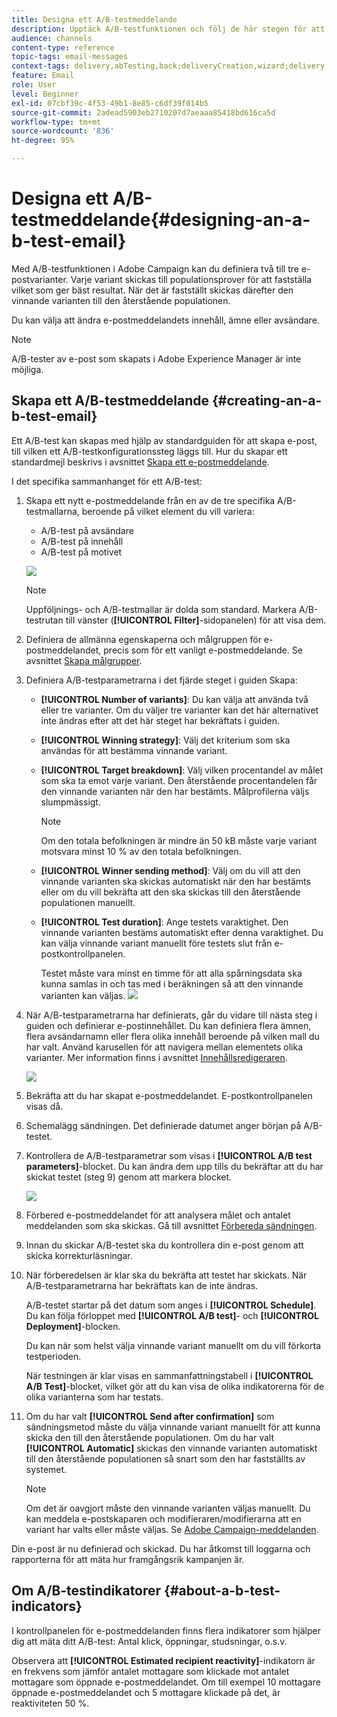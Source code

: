 ```yaml
---
title: Designa ett A/B-testmeddelande
description: Upptäck A/B-testfunktionen och följ de här stegen för att skapa ett e-postmeddelande från en A/B-testmall i Adobe Campaign.
audience: channels
content-type: reference
topic-tags: email-messages
context-tags: delivery,abTesting,back;deliveryCreation,wizard;delivery,main
feature: Email
role: User
level: Beginner
exl-id: 07cbf39c-4f53-49b1-8e85-c6df39f014b5
source-git-commit: 2adead5903eb2710207d7aeaaa85418bd616ca5d
workflow-type: tm+mt
source-wordcount: '836'
ht-degree: 95%

---
```


# Designa ett A/B-testmeddelande{#designing-an-a-b-test-email}

Med A/B-testfunktionen i Adobe Campaign kan du definiera två till tre e-postvarianter. Varje variant skickas till populationsprover för att fastställa vilket som ger bäst resultat. När det är fastställt skickas därefter den vinnande varianten till den återstående populationen.

Du kan välja att ändra e-postmeddelandets innehåll, ämne eller avsändare.

>[!NOTE]
>
>A/B-tester av e-post som skapats i Adobe Experience Manager är inte möjliga.

## Skapa ett A/B-testmeddelande {#creating-an-a-b-test-email}

Ett A/B-test kan skapas med hjälp av standardguiden för att skapa e-post, till vilken ett A/B-testkonfigurationssteg läggs till. Hur du skapar ett standardmejl beskrivs i avsnittet [Skapa ett e-postmeddelande](../../channels/using/creating-an-email.md).

I det specifika sammanhanget för ett A/B-test:

1. Skapa ett nytt e-postmeddelande från en av de tre specifika A/B-testmallarna, beroende på vilket element du vill variera:

   * A/B-test på avsändare
   * A/B-test på innehåll
   * A/B-test på motivet

   ![](assets/create_ab_testing.png)

   >[!NOTE]
   >
   >Uppföljnings- och A/B-testmallar är dolda som standard. Markera A/B-testrutan till vänster (**[!UICONTROL Filter]**-sidopanelen) för att visa dem.

1. Definiera de allmänna egenskaperna och målgruppen för e-postmeddelandet, precis som för ett vanligt e-postmeddelande. Se avsnittet [Skapa målgrupper](../../audiences/using/creating-audiences.md).
1. Definiera A/B-testparametrarna i det fjärde steget i guiden Skapa:

   * **[!UICONTROL Number of variants]**: Du kan välja att använda två eller tre varianter. Om du väljer tre varianter kan det här alternativet inte ändras efter att det här steget har bekräftats i guiden.
   * **[!UICONTROL Winning strategy]**: Välj det kriterium som ska användas för att bestämma vinnande variant.
   * **[!UICONTROL Target breakdown]**: Välj vilken procentandel av målet som ska ta emot varje variant. Den återstående procentandelen får den vinnande varianten när den har bestämts. Målprofilerna väljs slumpmässigt.

      >[!NOTE]
      >
      >Om den totala befolkningen är mindre än 50 kB måste varje variant motsvara minst 10 % av den totala befolkningen.

   * **[!UICONTROL Winner sending method]**: Välj om du vill att den vinnande varianten ska skickas automatiskt när den har bestämts eller om du vill bekräfta att den ska skickas till den återstående populationen manuellt.
   * **[!UICONTROL Test duration]**: Ange testets varaktighet. Den vinnande varianten bestäms automatiskt efter denna varaktighet. Du kan välja vinnande variant manuellt före testets slut från e-postkontrollpanelen.

      Testet måste vara minst en timme för att alla spårningsdata ska kunna samlas in och tas med i beräkningen så att den vinnande varianten kan väljas.
   ![](assets/ab_parameters.png)

1. När A/B-testparametrarna har definierats, går du vidare till nästa steg i guiden och definierar e-postinnehållet. Du kan definiera flera ämnen, flera avsändarnamn eller flera olika innehåll beroende på vilken mall du har valt. Använd karusellen för att navigera mellan elementets olika varianter. Mer information finns i avsnittet [Innehållsredigeraren](../../designing/using/designing-content-in-adobe-campaign.md).

   ![](assets/create_ab_testing2.png)

1. Bekräfta att du har skapat e-postmeddelandet. E-postkontrollpanelen visas då.
1. Schemalägg sändningen. Det definierade datumet anger början på A/B-testet.
1. Kontrollera de A/B-testparametrar som visas i **[!UICONTROL A/B test parameters]**-blocket. Du kan ändra dem upp tills du bekräftar att du har skickat testet (steg 9) genom att markera blocket.

   ![](assets/create_ab_testing3.png)

1. Förbered e-postmeddelandet för att analysera målet och antalet meddelanden som ska skickas. Gå till avsnittet [Förbereda sändningen](../../sending/using/preparing-the-send.md).
1. Innan du skickar A/B-testet ska du kontrollera din e-post genom att skicka korrekturläsningar.
1. När förberedelsen är klar ska du bekräfta att testet har skickats. När A/B-testparametrarna har bekräftats kan de inte ändras.

   A/B-testet startar på det datum som anges i **[!UICONTROL Schedule]**. Du kan följa förloppet med **[!UICONTROL A/B test]**- och **[!UICONTROL Deployment]**-blocken.

   Du kan när som helst välja vinnande variant manuellt om du vill förkorta testperioden.

   När testningen är klar visas en sammanfattningstabell i **[!UICONTROL A/B Test]**-blocket, vilket gör att du kan visa de olika indikatorerna för de olika varianterna som har testats.

1. Om du har valt **[!UICONTROL Send after confirmation]** som sändningsmetod måste du välja vinnande variant manuellt för att kunna skicka den till den återstående populationen. Om du har valt **[!UICONTROL Automatic]** skickas den vinnande varianten automatiskt till den återstående populationen så snart som den har fastställts av systemet.

   >[!NOTE]
   >
   >Om det är oavgjort måste den vinnande varianten väljas manuellt. Du kan meddela e-postskaparen och modifieraren/modifierarna att en variant har valts eller måste väljas. Se [Adobe Campaign-meddelanden](../../administration/using/sending-internal-notifications.md).

Din e-post är nu definierad och skickad. Du har åtkomst till loggarna och rapporterna för att mäta hur framgångsrik kampanjen är.

## Om A/B-testindikatorer {#about-a-b-test-indicators}

I kontrollpanelen för e-postmeddelanden finns flera indikatorer som hjälper dig att mäta ditt A/B-test: Antal klick, öppningar, studsningar, o.s.v.

Observera att **[!UICONTROL Estimated recipient reactivity]**-indikatorn är en frekvens som jämför antalet mottagare som klickade mot antalet mottagare som öppnade e-postmeddelandet. Om till exempel 10 mottagare öppnade e-postmeddelandet och 5 mottagare klickade på det, är reaktiviteten 50 %.
